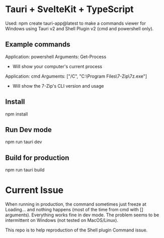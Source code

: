 # Tauri + SvelteKit + TypeScript

Used: npm create tauri-app@latest to make a commands viewer for Windows using Tauri v2 and Shell Plugin v2 (cmd and powershell only).

## Example commands

Application: powershell
Arguments: Get-Process
* Will show your computer's current process

Application: cmd
Arguments: ["/C", "C:\\Program Files\\7-Zip\\7z.exe"]
* Will show the 7-Zip's CLI version and usage

## Install

npm install

## Run Dev mode

npm run tauri dev

## Build for production

npm run tauri build

# Current Issue

When running in production, the command sometimes just freeze at Loading... and nothing happens (most of the time from cmd with [] arguments). Everything works fine in dev mode. The problem seems to be intermittent on Windows (not tested on MacOS/Linux).

This repo is to help reproduction of the Shell plugin Command issue.